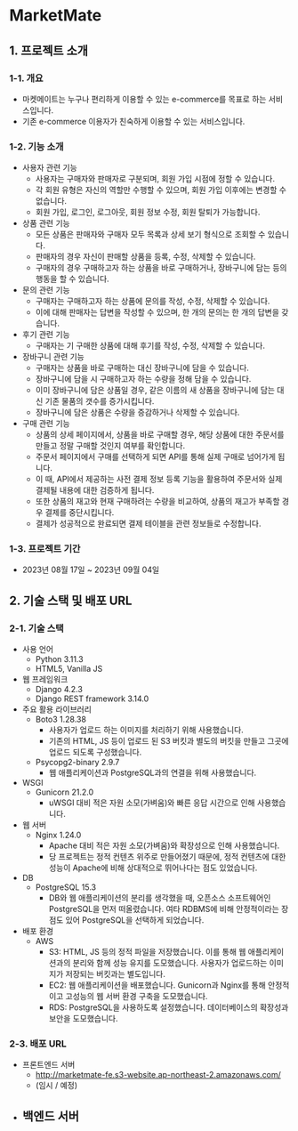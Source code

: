 # MarketMate

## 1. 프로젝트 소개

### 1-1. 개요
- 마켓메이트는 누구나 편리하게 이용할 수 있는 e-commerce를 목표로 하는 서비스입니다.
- 기존 e-commerce 이용자가 친숙하게 이용할 수 있는 서비스입니다.

### 1-2. 기능 소개
- 사용자 관련 기능
    - 사용자는 구매자와 판매자로 구분되며, 회원 가입 시점에 정할 수 있습니다.
    - 각 회원 유형은 자신의 역할만 수행할 수 있으며, 회원 가입 이후에는 변경할 수 없습니다.
    - 회원 가입, 로그인, 로그아웃, 회원 정보 수정, 회원 탈퇴가 가능합니다.
- 상품 관련 기능
    - 모든 상품은 판매자와 구매자 모두 목록과 상세 보기 형식으로 조회할 수 있습니다.
    - 판매자의 경우 자신이 판매할 상품을 등록, 수정, 삭제할 수 있습니다.
    - 구매자의 경우 구매하고자 하는 상품을 바로 구매하거나, 장바구니에 담는 등의 행동을 할 수 있습니다.
- 문의 관련 기능
    - 구매자는 구매하고자 하는 상품에 문의를 작성, 수정, 삭제할 수 있습니다.
    - 이에 대해 판매자는 답변을 작성할 수 있으며, 한 개의 문의는 한 개의 답변을 갖습니다.
- 후기 관련 기능
    - 구매자는 기 구매한 상품에 대해 후기를 작성, 수정, 삭제할 수 있습니다.
- 장바구니 관련 기능
    - 구매자는 상품을 바로 구매하는 대신 장바구니에 담을 수 있습니다.
    - 장바구니에 담을 시 구매하고자 하는 수량을 정해 담을 수 있습니다.
    - 이미 장바구니에 담은 상품일 경우, 같은 이름의 새 상품을 장바구니에 담는 대신 기존 물품의 갯수를 증가시킵니다.
    - 장바구니에 담은 상품은 수량을 증감하거나 삭제할 수 있습니다.
- 구매 관련 기능
    - 상품의 상세 페이지에서, 상품을 바로 구매할 경우, 해당 상품에 대한 주문서를 만들고 정말 구매할 것인지 여부를 확인합니다.
    - 주문서 페이지에서 구매를 선택하게 되면 API를 통해 실제 구매로 넘어가게 됩니다.
    - 이 때, API에서 제공하는 사전 결제 정보 등록 기능을 활용하여 주문서와 실제 결제될 내용에 대한 검증하게 됩니다.
    - 또한 상품의 재고와 현재 구매하려는 수량을 비교하여, 상품의 재고가 부족할 경우 결제를 중단시킵니다.
    - 결제가 성공적으로 완료되면 결제 테이블을 관련 정보들로 수정합니다.

### 1-3. 프로젝트 기간
- 2023년 08월 17일 ~ 2023년 09월 04일


## 2. 기술 스택 및 배포 URL

### 2-1. 기술 스택
- 사용 언어
    - Python 3.11.3
    - HTML5, Vanilla JS
- 웹 프레임워크
    - Django 4.2.3
    - Django REST framework 3.14.0
- 주요 활용 라이브러리
    - Boto3 1.28.38
        - 사용자가 업로드 하는 이미지를 처리하기 위해 사용했습니다.
        - 기존의 HTML, JS 등이 업로드 된 S3 버킷과 별도의 버킷을 만들고 그곳에 업로드 되도록 구성했습니다.
    - Psycopg2-binary 2.9.7
        - 웹 애플리케이션과 PostgreSQL과의 연결을 위해 사용했습니다.
- WSGI
    - Gunicorn 21.2.0
        - uWSGI 대비 적은 자원 소모(가벼움)와 빠른 응답 시간으로 인해 사용했습니다.
- 웹 서버
    - Nginx 1.24.0
        - Apache 대비 적은 자원 소모(가벼움)와 확장성으로 인해 사용했습니다.
        - 당 프로젝트는 정적 컨텐츠 위주로 만들어졌기 때문에, 정적 컨텐츠에 대한 성능이 Apache에 비해 상대적으로 뛰어나다는 점도 있었습니다.
- DB
    - PostgreSQL 15.3
        - DB와 웹 애플리케이션의 분리를 생각했을 때, 오픈소스 소프트웨어인 PostgreSQL을 먼저 떠올렸습니다. 여타 RDBMS에 비해 안정적이라는 장점도 있어 PostgreSQL을 선택하게 되었습니다.
- 배포 환경
    - AWS
        - S3: HTML, JS 등의 정적 파일을 저장했습니다. 이를 통해 웹 애플리케이션과의 분리와 함께 성능 유지를 도모했습니다. 사용자가 업로드하는 이미지가 저장되는 버킷과는 별도입니다.
        - EC2: 웹 애플리케이션을 배포했습니다. Gunicorn과 Nginx를 통해 안정적이고 고성능의 웹 서버 환경 구축을 도모했습니다.
        - RDS: PostgreSQL을 사용하도록 설정했습니다. 데이터베이스의 확장성과 보안을 도모했습니다.

### 2-3. 배포 URL
- 프론트엔드 서버
    - http://marketmate-fe.s3-website.ap-northeast-2.amazonaws.com/
    - (임시 / 예정)
- 백엔드 서버
    - 
